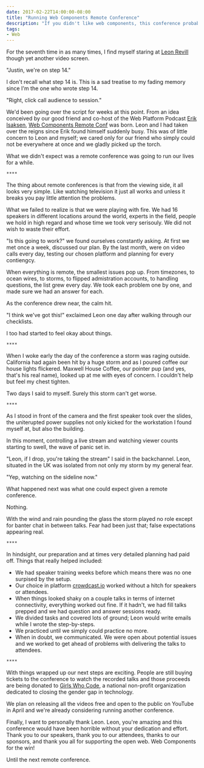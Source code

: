 ```yaml
---
date: 2017-02-22T14:00:00-08:00
title: "Running Web Components Remote Conference"
description: "If you didn't like web components, this conference probably changed your mind."
tags:
- Web
---
```


For the seventh time in as many times, I find myself staring at [Leon Revill](https://blog.revillweb.com/) though yet another video screen.

"Justin, we're on step 14."

I don't recall what step 14 is. This is a sad treatise to my fading memory since I'm the one who wrote step 14.

"Right, click call audience to session."

We'd been going over the script for weeks at this point. From an idea conceived by our good friend and co-host of the Web Platform Podcast [Erik Isaksen](https://twitter.com/eisaksen), [Web Components Remote Conf](https://www.wcremoteconf.com/) was born. Leon and I had taken over the reigns since Erik found himself suddenly busy. This was of little concern to Leon and myself; we cared only for our friend who simply could not be everywhere at once and we gladly picked up the torch.

What we didn't expect was a remote conference was going to run our lives for a while.

`****`

The thing about remote conferences is that from the viewing side, it all looks very simple. Like watching television it just all works and unless it breaks you pay little attention the problems.

What we failed to realize is that we were playing with fire. We had 16 speakers in different locations around the world, experts in the field, people we hold in high regard and whose time we took very serisouly. We did not wish to waste their effort.

"Is this going to work?" we found ourselves constantly asking. At first we met once a week, discussed our plan. By the last month, were on video calls every day, testing our chosen platform and planning for every contiengcy.

When everything is remote, the smallest issues pop up. From timezones, to ocean wires, to storms, to flipped admistration accounts, to handling questions, the list grew every day. We took each problem one by one, and made sure we had an answer for each.

As the conference drew near, the calm hit.

"I think we've got this!" exclaimed Leon one day after walking through our checklists.

I too had started to feel okay about things.

`****`

When I woke early the day of the conference a storm was raging outside. California had again been hit by a huge storm and as I poured coffee our house lights flickered. Maxwell House Coffee, our pointer pup (and yes, that's his real name), looked up at me with eyes of concern. I couldn't help but feel my chest tighten.

Two days I said to myself. Surely this storm can't get worse.

`****`

As I stood in front of the camera and the first speaker took over the slides, the uniterupted power supplies not only kicked for the workstation I found myself at, but also the building.

In this moment, controlling a live stream and watching viewer counts starting to swell, the wave of panic set in.

"Leon, if I drop, you're taking the stream" I said in the backchannel. Leon, situated in the UK was isolated from not only my storm by my general fear.

"Yep, watching on the sideline now."

What happened next was what one could expect given a remote conference.

Nothing.

With the wind and rain pounding the glass the storm played no role except for banter chat in between talks. Fear had been just that; false expectations appearing real.

`****`

In hindsight, our preparation and at times very detailed planning had paid off. Things that really helped included:

* We had speaker training weeks before which means there was no one surpised by the setup.
* Our choice in platform [crowdcast.io](https://www.crowdcast.io) worked without a hitch for speakers or attendees.
* When things looked shaky on a couple talks in terms of internet connectivity, everything worked out fine. If it hadn't, we had fill talks prepped and we had question and answer sessions ready.
* We divided tasks and covered lots of ground; Leon would write emails while I wrote the step-by-steps.
* We practiced until we simply could practice no more.
* When in doubt, we communicated. We were open about potential issues and we worked to get ahead of problems with delivering the talks to attendees.

`****`

With things wrapped up our next steps are exciting. People are still buying tickets to the conference to watch the recorded talks and those proceeds are being donated to [Girls Who Code](https://girlswhocode.com/), a national non-profit organization dedicated to closing the gender gap in technology.

We plan on releasing all the videos free and open to the public on YouTube in April and we're already considering running another conference.

Finally, I want to personally thank Leon. Leon, you're amazing and this conference would have been horrible without your dedication and effort. Thank you to our speakers, thank you to our attendees, thanks to our sponsors, and thank you all for supporting the open web. Web Components for the win!

Until the next remote conference.




